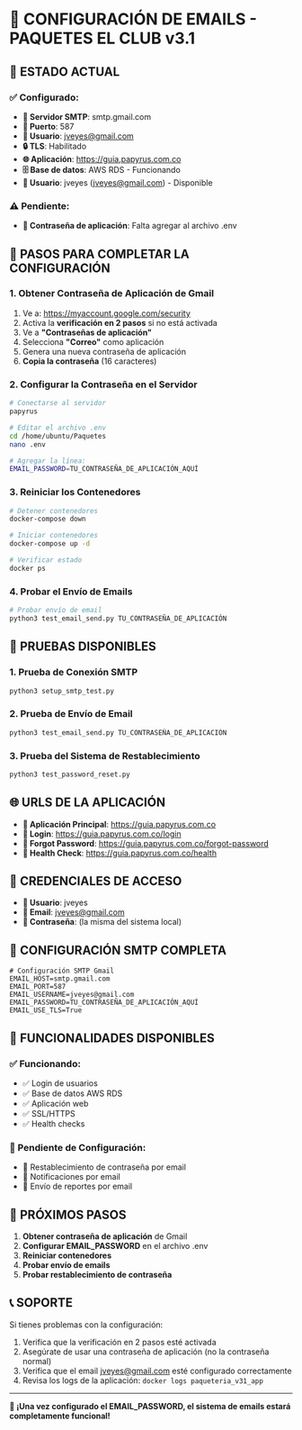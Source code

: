 # 📧 CONFIGURACIÓN DE EMAILS - PAQUETES EL CLUB v3.1

## 🎯 **ESTADO ACTUAL**

### ✅ **Configurado:**
- **🏢 Servidor SMTP**: smtp.gmail.com
- **🔌 Puerto**: 587
- **👤 Usuario**: jveyes@gmail.com
- **🔒 TLS**: Habilitado
- **🌐 Aplicación**: https://guia.papyrus.com.co
- **🗄️ Base de datos**: AWS RDS - Funcionando
- **👥 Usuario**: jveyes (jveyes@gmail.com) - Disponible

### ⚠️ **Pendiente:**
- **🔑 Contraseña de aplicación**: Falta agregar al archivo .env

## 🔧 **PASOS PARA COMPLETAR LA CONFIGURACIÓN**

### **1. Obtener Contraseña de Aplicación de Gmail**

1. Ve a: https://myaccount.google.com/security
2. Activa la **verificación en 2 pasos** si no está activada
3. Ve a **"Contraseñas de aplicación"**
4. Selecciona **"Correo"** como aplicación
5. Genera una nueva contraseña de aplicación
6. **Copia la contraseña** (16 caracteres)

### **2. Configurar la Contraseña en el Servidor**

```bash
# Conectarse al servidor
papyrus

# Editar el archivo .env
cd /home/ubuntu/Paquetes
nano .env

# Agregar la línea:
EMAIL_PASSWORD=TU_CONTRASEÑA_DE_APLICACIÓN_AQUÍ
```

### **3. Reiniciar los Contenedores**

```bash
# Detener contenedores
docker-compose down

# Iniciar contenedores
docker-compose up -d

# Verificar estado
docker ps
```

### **4. Probar el Envío de Emails**

```bash
# Probar envío de email
python3 test_email_send.py TU_CONTRASEÑA_DE_APLICACIÓN
```

## 🧪 **PRUEBAS DISPONIBLES**

### **1. Prueba de Conexión SMTP**
```bash
python3 setup_smtp_test.py
```

### **2. Prueba de Envío de Email**
```bash
python3 test_email_send.py TU_CONTRASEÑA_DE_APLICACIÓN
```

### **3. Prueba del Sistema de Restablecimiento**
```bash
python3 test_password_reset.py
```

## 🌐 **URLS DE LA APLICACIÓN**

- **🔗 Aplicación Principal**: https://guia.papyrus.com.co
- **🔗 Login**: https://guia.papyrus.com.co/login
- **🔗 Forgot Password**: https://guia.papyrus.com.co/forgot-password
- **🔗 Health Check**: https://guia.papyrus.com.co/health

## 🔐 **CREDENCIALES DE ACCESO**

- **👤 Usuario**: jveyes
- **📧 Email**: jveyes@gmail.com
- **🔑 Contraseña**: (la misma del sistema local)

## 📧 **CONFIGURACIÓN SMTP COMPLETA**

```env
# Configuración SMTP Gmail
EMAIL_HOST=smtp.gmail.com
EMAIL_PORT=587
EMAIL_USERNAME=jveyes@gmail.com
EMAIL_PASSWORD=TU_CONTRASEÑA_DE_APLICACIÓN_AQUÍ
EMAIL_USE_TLS=True
```

## 🎯 **FUNCIONALIDADES DISPONIBLES**

### **✅ Funcionando:**
- ✅ Login de usuarios
- ✅ Base de datos AWS RDS
- ✅ Aplicación web
- ✅ SSL/HTTPS
- ✅ Health checks

### **🔄 Pendiente de Configuración:**
- 🔄 Restablecimiento de contraseña por email
- 🔄 Notificaciones por email
- 🔄 Envío de reportes por email

## 🚀 **PRÓXIMOS PASOS**

1. **Obtener contraseña de aplicación** de Gmail
2. **Configurar EMAIL_PASSWORD** en el archivo .env
3. **Reiniciar contenedores**
4. **Probar envío de emails**
5. **Probar restablecimiento de contraseña**

## 📞 **SOPORTE**

Si tienes problemas con la configuración:

1. Verifica que la verificación en 2 pasos esté activada
2. Asegúrate de usar una contraseña de aplicación (no la contraseña normal)
3. Verifica que el email jveyes@gmail.com esté configurado correctamente
4. Revisa los logs de la aplicación: `docker logs paqueteria_v31_app`

---

**🎉 ¡Una vez configurado el EMAIL_PASSWORD, el sistema de emails estará completamente funcional!**
